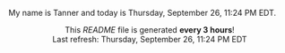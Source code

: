 My name is Tanner and today is Thursday, September 26, 11:24 PM EDT.

<p align="center">This <i>README</i> file is generated <b>every 3 hours</b>!</br>Last refresh: Thursday, September 26, 11:24 PM EDT<br /></p>
